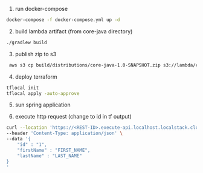 1. run docker-compose

```bash
docker-compose -f docker-compose.yml up -d
```

2. build lambda artifact (from core-java directory)

```bash
./gradlew build
```

3. publish zip to s3

```bash
 aws s3 cp build/distributions/core-java-1.0-SNAPSHOT.zip s3://lambda/core-java-1.0-SNAPSHOT.zip --endpoint-url http://localhost:4566
```

4. deploy terraform

```bash
tflocal init
tflocal apply -auto-approve
```

5. sun spring application

6. execute http request (change <REST-ID> to id in tf output)

```bash
curl --location 'https://<REST-ID>.execute-api.localhost.localstack.cloud:4566/person' \
--header 'Content-Type: application/json' \
--data '{
    "id" : "1",
    "firstName" : "FIRST_NAME",
    "lastName" : "LAST_NAME"
}
'
```